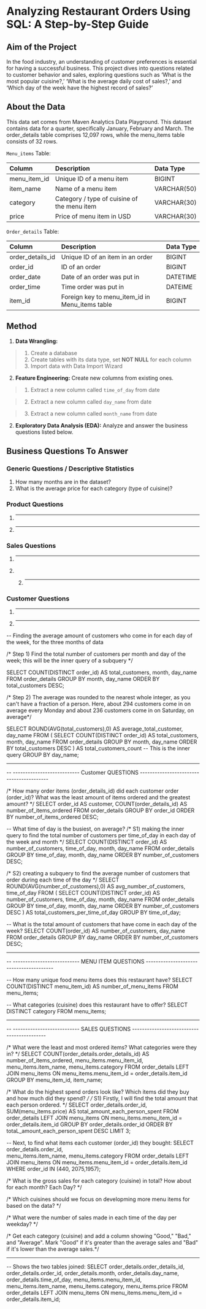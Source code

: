 # Analyzing Restaurant Orders Using SQL: A Step-by-Step Guide


## Aim of the Project
In the food industry, an understanding of customer preferences is essential for having a successful business. This project dives into questions related to customer behavior and sales, exploring questions such as ‘What is the most popular cuisine?,’ ‘What is the average daily cost of sales?,’ and ‘Which day of the week have the highest record of sales?’

## About the Data
This data set comes from Maven Analytics Data Playground. This dataset contains data for a quarter, specifically January, February and March. The order_details table comprises 12,097 rows, while the menu_items table consists of 32 rows. 

`Menu_items` Table:   

| Column                  | Description                             | Data Type      |
| :---------------------- | :-------------------------------------- | :------------- |
| menu_item_id            | Unique ID of a menu item                | BIGINT         |
| item_name               | Name of a menu item                     | VARCHAR(50)    |
| category                | Category / type of cuisine of the menu item| VARCHAR(30) |
| price                   | Price of menu item in USD               | VARCHAR(30)    |


`Order_details` Table:   

| Column                  | Description                             | Data Type      |
| :---------------------- | :-------------------------------------- | :------------- |
| order_details_id        | Unique ID of an item in an order        | BIGINT         |
| order_id                | ID of an order                          | BIGINT     |
| order_date              | Date of an order was put in             | DATETIME    |
| order_time              | Time order was put in                   | DATEIME    |
| item_id                 | Foreign key to menu_item_id in Menu_items table | BIGINT  |

## Method

1. **Data Wrangling:**  

> 1. Create a database
> 2. Create tables with its data type, set **NOT NULL** for each column
> 3. Import data with Data Import Wizard

2. **Feature Engineering:** Create new columns from existing ones. 

> 1. Extract a new column called `time_of_day` from date 

> 2. Extract a new column called `day_name` from date

> 3. Extract a new column called `month_name` from date

2. **Exploratory Data Analysis (EDA):** Analyze and answer the business questions listed below. 


## Business Questions To Answer

### Generic Questions / Descriptive Statistics

1. How many months are in the dataset?
2. What is the average price for each category (type of cuisine)?

### Product Questions

1. ----
2. ----

### Sales Questions

1. ----
2. 2. ---

### Customer Questions

1. ----
2. ----



-- Finding the average amount of customers who come in for each day of the week, for the three months of data

/* Step 1) Find the total number of customers per month and day of the week; 
this will be the inner query of a subquery */

SELECT COUNT(DISTINCT order_id) AS total_customers, month, day_name
FROM order_details
GROUP BY month, day_name ORDER BY total_customers DESC;

/* Step 2) The average was rounded to the nearest whole integer, as you can't have a fraction of a person.
Here, about 294 customers come in on average every Monday and about 236 customers come in on Saturday, on average*/

SELECT ROUND(AVG(total_customers),0) AS average_total_customer, day_name
FROM (
	SELECT COUNT(DISTINCT order_id) AS total_customers, month, day_name
	FROM order_details
	GROUP BY month, day_name ORDER BY total_customers DESC
    ) AS total_customers_count -- This is the inner query
GROUP BY day_name;


-- ---------------------------------------------------------------------------------------
-- --------------------------- Customer QUESTIONS -----------------------------------------

/* How many order items (order_details_id) did each customer order (order_id)? 
What was the least amount of items ordered and the greatest amount? */
SELECT order_id AS customer, 
	COUNT(order_details_id) AS number_of_items_ordered
FROM order_details
GROUP BY order_id 
ORDER BY number_of_items_ordered DESC;

-- What time of day is the busiest, on average?
/* S1) making the inner query to find the total number of customers 
per time_of_day in each day of the week and month */
SELECT COUNT(DISTINCT order_id) AS number_of_customers, time_of_day, month, day_name
FROM order_details
GROUP BY time_of_day, month, day_name 
ORDER BY number_of_customers DESC;

/* S2) creating a subquery to find the average number of customers that order during each time
of the day */
SELECT ROUND(AVG(number_of_customers),0) AS avg_number_of_customers, time_of_day 
FROM (
	SELECT COUNT(DISTINCT order_id) AS number_of_customers, time_of_day, month, day_name
	FROM order_details
	GROUP BY time_of_day, month, day_name 
	ORDER BY number_of_customers DESC
    ) AS total_customers_per_time_of_day
GROUP BY time_of_day;


-- What is the total amount of customers that have come in each day of the week?
SELECT COUNT(order_id) AS number_of_customers, day_name
FROM order_details
GROUP BY day_name ORDER BY number_of_customers DESC;


-- ----------------------------------------------------------------------------------------
-- --------------------------- MENU ITEM QUESTIONS ----------------------------------------

-- How many unique food menu items does this restaurant have?
SELECT COUNT(DISTINCT menu_item_id) AS number_of_menu_items
FROM menu_items;

-- What categories (cuisine) does this restaurant have to offer?
SELECT DISTINCT category 
FROM menu_items;
-- ---------------------------------------------------------------------------------------
-- --------------------------- SALES QUESTIONS -------------------------------------------
 
 /* What were the least and most ordered items?
 What categories were they in? */
 SELECT COUNT(order_details.order_details_id) AS number_of_items_ordered, 
menu_items.menu_item_id, menu_items.item_name, menu_items.category
FROM order_details
	LEFT JOIN menu_items
		ON menu_items.menu_item_id = order_details.item_id
GROUP BY menu_item_id, item_name;
 
 /* What do the highest spend orders look like?
 Which items did they buy and how much did they spend? */ 
 /* S1) Firstly, I will find the total amount that each person ordered. */ 
SELECT order_details.order_id, SUM(menu_items.price) AS total_amount_each_person_spent
FROM order_details
	LEFT JOIN menu_items
		ON menu_items.menu_item_id = order_details.item_id
GROUP BY order_details.order_id
ORDER BY totaL_amount_each_person_spent DESC
LIMIT 3;

-- Next, to find what items each customer (order_id) they bought:
SELECT order_details.order_id,  
menu_items.item_name, menu_items.category
FROM order_details
	LEFT JOIN menu_items
		ON menu_items.menu_item_id = order_details.item_id
WHERE order_id IN (440, 2075,1957);

 
/* What is the gross sales for each category (cuisine) in total? How about for each month? Each Day? */

/* Which cuisines should we focus on developming more menu items for
based on the data? */

/* What were the number of sales made in each time of the day
per weekday? */ 

/* Get each category (cuisine) and add a column showing "Good," "Bad," and "Average".
Mark "Good" if it's greater than the average sales and "Bad" if it's lower than the average sales.*/

-- ------------------------------------------------------------------------------------------------
-- Shows the two tables joined: 
SELECT order_details.order_details_id, order_details.order_id, order_details.month,
order_details.day_name, order_details.time_of_day, menu_items.menu_item_id, 
menu_items.item_name, menu_items.category, menu_items.price
FROM order_details
	LEFT JOIN menu_items
		ON menu_items.menu_item_id = order_details.item_id;
